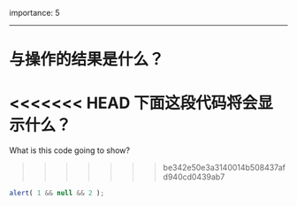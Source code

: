 importance: 5

---

# 与操作的结果是什么？

<<<<<<< HEAD
下面这段代码将会显示什么？
=======
What is this code going to show?
>>>>>>> be342e50e3a3140014b508437afd940cd0439ab7

```js
alert( 1 && null && 2 );
```

